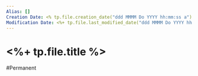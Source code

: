 ```yaml
---
Alias: []
Creation Date: <% tp.file.creation_date("ddd MMMM Do YYYY hh:mm:ss a") %> 
Modification Date: <%+ tp.file.last_modified_date("ddd MMMM Do YYYY hh:mm:ss a") %>
---
```

# <%+ tp.file.title %>
#Permanent

